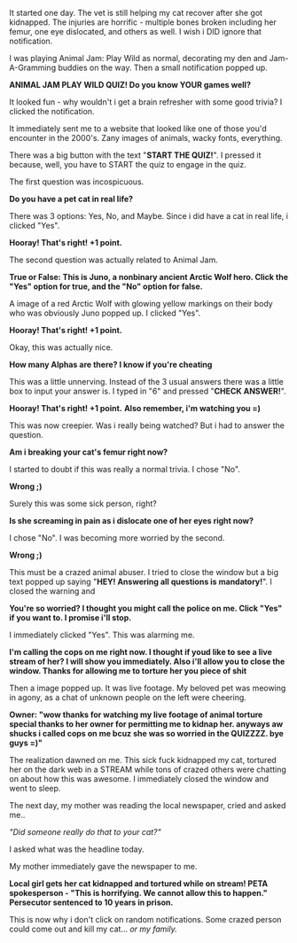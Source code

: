 It started one day. The vet is still helping my cat recover after she got kidnapped. The injuries are horrific - multiple bones broken including her femur, one eye dislocated, and others as well. I wish i DID ignore that notification.

I was playing Animal Jam: Play Wild as normal, decorating my den and Jam-A-Gramming buddies on the way. Then a small notification popped up.

**ANIMAL JAM PLAY WILD QUIZ! Do you know YOUR games well?**

It looked fun - why wouldn't i get a brain refresher with some good trivia? I clicked the notification.

It immediately sent me to a website that looked like one of those you'd encounter in the 2000's. Zany images of animals, wacky fonts, everything.

There was a big button with the text "**START THE QUIZ!**". I pressed it because, well, you have to START the quiz to engage in the quiz.

The first question was incospicuous.

**Do you have a pet cat in real life?**

There was 3 options: Yes, No, and Maybe. Since i did have a cat in real life, i clicked "Yes".

**Hooray! That's right! +1 point.**

The second question was actually related to Animal Jam.

**True or False: This is Juno, a nonbinary ancient Arctic Wolf hero. Click the "Yes" option for true, and the "No" option for false.**

A image of a red Arctic Wolf with glowing yellow markings on their body who was obviously Juno popped up. I clicked "Yes".

**Hooray! That's right! +1 point.**

Okay, this was actually nice.

**How many Alphas are there? I know if you're cheating**

This was a little unnerving. Instead of the 3 usual answers there was a little box to input your answer is. I typed in "6" and pressed "**CHECK ANSWER!**".

**Hooray! That's right! +1 point.** **Also remember, i'm watching you =)**

This was now creepier. Was i really being watched? But i had to answer the question.

**Am i breaking your cat's femur right now?**

I started to doubt if this was really a normal trivia. I chose "No".

**Wrong ;)**

Surely this was some sick person, right?

**Is she screaming in pain as i dislocate one of her eyes right now?**

I chose "No". I was becoming more worried by the second.

**Wrong ;)**

This must be a crazed animal abuser. I tried to close the window but a big text popped up saying "**HEY! Answering all questions is mandatory!**". I closed the warning and 

**You're so worried? I thought you might call the police on me. Click "Yes" if you want to. I promise i'll stop.**

I immediately clicked "Yes". This was alarming me.

**I'm calling the cops on me right now. I thought if youd like to see a live stream of her? I will show you immediately. Also i'll allow you to close the window. Thanks for allowing me to torture her you piece of shit**

Then a image popped up. It was live footage. My beloved pet was meowing in agony,  as a chat of unknown people on the left were cheering.

**Owner: "wow thanks for watching my live footage of animal torture special thanks to her owner for permitting me to kidnap her. anyways aw shucks i called cops on me bcuz she was so worried in the QUIZZZZ. bye guys =)"**

The realization dawned on me. This sick fuck kidnapped my cat, tortured her on the dark web in a STREAM while tons of crazed others were chatting on about how this was awesome. I immediately closed the window and went to sleep.

The next day, my mother was reading the local newspaper, cried and asked me..  
  
*"Did someone really do that to your cat?"*  
  
 I asked what was the headline today.

My mother immediately gave the newspaper to me.

**Local girl gets her cat kidnapped and tortured while on stream! PETA spokesperson - "This is horrifying. We cannot allow this to happen." Persecutor sentenced to 10 years in prison.**

This is now why i don't click on random notifications. Some crazed person could come out and kill my cat... *or my family.*